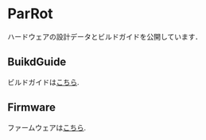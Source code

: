# ParRot

ハードウェアの設計データとビルドガイドを公開しています．
## BuikdGuide
ビルドガイドは[こちら](https://github.com/ParRot-3DMouse/doc/blob/main/1.0/doc/buildguide.md).

## Firmware
ファームウェアは[こちら](https://github.com/ParRot-3DMouse/ParRotFirmware).